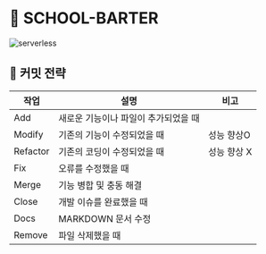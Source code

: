 # 🛒 SCHOOL-BARTER

![serverless](https://user-images.githubusercontent.com/75245755/132483501-cb4047ce-5176-423e-973e-bb059462f2ab.PNG)





## 🔗 커밋 전략

|작업|설명|비고|
|--|--|--|
|Add|새로운 기능이나 파일이 추가되었을 때||
|Modify|기존의 기능이 수정되었을 때|성능 향상O|
|Refactor|기존의 코딩이 수정되었을 때|성능 향상 X|
|Fix|오류를 수정했을 때||
|Merge|기능 병합 및 충동 해결||
|Close|개발 이슈를 완료했을 때||
|Docs|MARKDOWN 문서 수정||
|Remove|파일 삭제했을 때||



